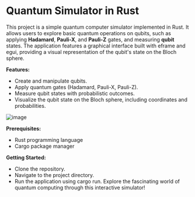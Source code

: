 
# **Quantum Simulator in Rust**
This project is a simple quantum computer simulator implemented in Rust. It allows users to explore basic quantum operations on qubits, such as applying **Hadamard**, **Pauli-X**, and **Pauli-Z** gates, and measuring **qubit** states. The application features a graphical interface built with eframe and egui, providing a visual representation of the qubit's state on the Bloch sphere.

**Features:**
- Create and manipulate qubits.
- Apply quantum gates (Hadamard, Pauli-X, Pauli-Z).
- Measure qubit states with probabilistic outcomes.
- Visualize the qubit state on the Bloch sphere, including coordinates and probabilities.
  

![image](https://github.com/user-attachments/assets/b3f1428c-18d4-431c-937f-34c45ed73d18)


**Prerequisites:**
- Rust programming language
- Cargo package manager
  
**Getting Started:**
- Clone the repository.
- Navigate to the project directory.
- Run the application using cargo run.
Explore the fascinating world of quantum computing through this interactive simulator!
